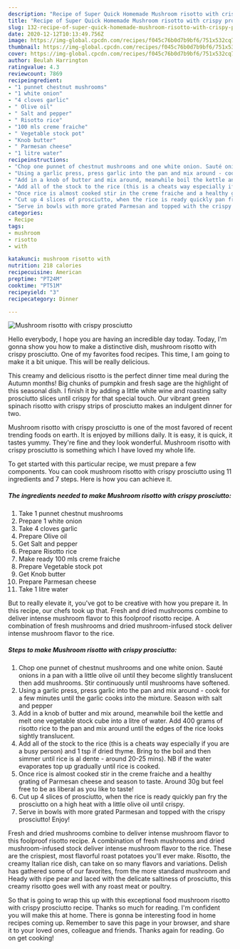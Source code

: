 ```yaml
---
description: "Recipe of Super Quick Homemade Mushroom risotto with crispy prosciutto"
title: "Recipe of Super Quick Homemade Mushroom risotto with crispy prosciutto"
slug: 132-recipe-of-super-quick-homemade-mushroom-risotto-with-crispy-prosciutto
date: 2020-12-12T10:13:49.756Z
image: https://img-global.cpcdn.com/recipes/f045c76b0d7b9bf6/751x532cq70/mushroom-risotto-with-crispy-prosciutto-recipe-main-photo.jpg
thumbnail: https://img-global.cpcdn.com/recipes/f045c76b0d7b9bf6/751x532cq70/mushroom-risotto-with-crispy-prosciutto-recipe-main-photo.jpg
cover: https://img-global.cpcdn.com/recipes/f045c76b0d7b9bf6/751x532cq70/mushroom-risotto-with-crispy-prosciutto-recipe-main-photo.jpg
author: Beulah Harrington
ratingvalue: 4.3
reviewcount: 7869
recipeingredient:
- "1 punnet chestnut mushrooms"
- "1 white onion"
- "4 cloves garlic"
- " Olive oil"
- " Salt and pepper"
- " Risotto rice"
- "100 mls creme fraiche"
- " Vegetable stock pot"
- "Knob butter"
- " Parmesan cheese"
- "1 litre water"
recipeinstructions:
- "Chop one punnet of chestnut mushrooms and one white onion. Sauté onions in a pan with a little olive oil until they become slightly translucent then add mushrooms. Stir continuously until mushrooms have softened."
- "Using a garlic press, press garlic into the pan and mix around - cook for a few minutes until the garlic cooks into the mixture. Season with salt and pepper"
- "Add in a knob of butter and mix around, meanwhile boil the kettle and melt one vegetable stock cube into a litre of water. Add 400 grams of risotto rice to the pan and mix around until the edges of the rice looks sightly translucent."
- "Add all of the stock to the rice (this is a cheats way especially if you are a busy person) and 1 tsp if dried thyme. Bring to the boil and then simmer until rice is al dente - around 20-25 mins). NB if the water evaporates top up gradually until rice is cooked."
- "Once rice is almost cooked stir in the creme fraiche and a healthy grating of Parmesan cheese and season to taste. Around 30g but feel free to be as liberal as you like to taste!"
- "Cut up 4 slices of prosciutto, when the rice is ready quickly pan fry the prosciutto on a high heat with a little olive oil until crispy."
- "Serve in bowls with more grated Parmesan and topped with the crispy prosciutto! Enjoy!"
categories:
- Recipe
tags:
- mushroom
- risotto
- with

katakunci: mushroom risotto with 
nutrition: 218 calories
recipecuisine: American
preptime: "PT24M"
cooktime: "PT51M"
recipeyield: "3"
recipecategory: Dinner

---
```



![Mushroom risotto with crispy prosciutto](https://img-global.cpcdn.com/recipes/f045c76b0d7b9bf6/751x532cq70/mushroom-risotto-with-crispy-prosciutto-recipe-main-photo.jpg)

Hello everybody, I hope you are having an incredible day today. Today, I'm gonna show you how to make a distinctive dish, mushroom risotto with crispy prosciutto. One of my favorites food recipes. This time, I am going to make it a bit unique. This will be really delicious.

This creamy and delicious risotto is the perfect dinner time meal during the Autumn months! Big chunks of pumpkin and fresh sage are the highlight of this seasonal dish. I finish it by adding a little white wine and roasting salty prosciutto slices until crispy for that special touch. Our vibrant green spinach risotto with crispy strips of prosciutto makes an indulgent dinner for two.

Mushroom risotto with crispy prosciutto is one of the most favored of recent trending foods on earth. It is enjoyed by millions daily. It is easy, it is quick, it tastes yummy. They're fine and they look wonderful. Mushroom risotto with crispy prosciutto is something which I have loved my whole life.


To get started with this particular recipe, we must prepare a few components. You can cook mushroom risotto with crispy prosciutto using 11 ingredients and 7 steps. Here is how you can achieve it.

<!--inarticleads1-->

##### The ingredients needed to make Mushroom risotto with crispy prosciutto:

1. Take 1 punnet chestnut mushrooms
1. Prepare 1 white onion
1. Take 4 cloves garlic
1. Prepare  Olive oil
1. Get  Salt and pepper
1. Prepare  Risotto rice
1. Make ready 100 mls creme fraiche
1. Prepare  Vegetable stock pot
1. Get Knob butter
1. Prepare  Parmesan cheese
1. Take 1 litre water


But to really elevate it, you&#39;ve got to be creative with how you prepare it. In this recipe, our chefs took up that. Fresh and dried mushrooms combine to deliver intense mushroom flavor to this foolproof risotto recipe. A combination of fresh mushrooms and dried mushroom-infused stock deliver intense mushroom flavor to the rice. 

<!--inarticleads2-->

##### Steps to make Mushroom risotto with crispy prosciutto:

1. Chop one punnet of chestnut mushrooms and one white onion. Sauté onions in a pan with a little olive oil until they become slightly translucent then add mushrooms. Stir continuously until mushrooms have softened.
1. Using a garlic press, press garlic into the pan and mix around - cook for a few minutes until the garlic cooks into the mixture. Season with salt and pepper
1. Add in a knob of butter and mix around, meanwhile boil the kettle and melt one vegetable stock cube into a litre of water. Add 400 grams of risotto rice to the pan and mix around until the edges of the rice looks sightly translucent.
1. Add all of the stock to the rice (this is a cheats way especially if you are a busy person) and 1 tsp if dried thyme. Bring to the boil and then simmer until rice is al dente - around 20-25 mins). NB if the water evaporates top up gradually until rice is cooked.
1. Once rice is almost cooked stir in the creme fraiche and a healthy grating of Parmesan cheese and season to taste. Around 30g but feel free to be as liberal as you like to taste!
1. Cut up 4 slices of prosciutto, when the rice is ready quickly pan fry the prosciutto on a high heat with a little olive oil until crispy.
1. Serve in bowls with more grated Parmesan and topped with the crispy prosciutto! Enjoy!


Fresh and dried mushrooms combine to deliver intense mushroom flavor to this foolproof risotto recipe. A combination of fresh mushrooms and dried mushroom-infused stock deliver intense mushroom flavor to the rice. These are the crispiest, most flavorful roast potatoes you&#39;ll ever make. Risotto, the creamy Italian rice dish, can take on so many flavors and variations. Delish has gathered some of our favorites, from the more standard mushroom and Heady with ripe pear and laced with the delicate saltiness of prosciutto, this creamy risotto goes well with any roast meat or poultry. 

So that is going to wrap this up with this exceptional food mushroom risotto with crispy prosciutto recipe. Thanks so much for reading. I'm confident you will make this at home. There is gonna be interesting food in home recipes coming up. Remember to save this page in your browser, and share it to your loved ones, colleague and friends. Thanks again for reading. Go on get cooking!
